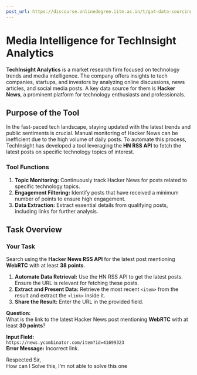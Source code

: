 ```yaml
---
post_url: https://discourse.onlinedegree.iitm.ac.in/t/ga4-data-sourcing-discussion-thread-tds-jan-2025/165959/256
---
```

# Media Intelligence for TechInsight Analytics

**TechInsight Analytics** is a market research firm focused on technology trends and media intelligence. The company offers insights to tech companies, startups, and investors by analyzing online discussions, news articles, and social media posts. A key data source for them is **Hacker News**, a prominent platform for technology enthusiasts and professionals.

## Purpose of the Tool

In the fast-paced tech landscape, staying updated with the latest trends and public sentiments is crucial. Manual monitoring of Hacker News can be inefficient due to the high volume of daily posts. To automate this process, TechInsight has developed a tool leveraging the **HN RSS API** to fetch the latest posts on specific technology topics of interest.

### Tool Functions

1. **Topic Monitoring:** Continuously track Hacker News for posts related to specific technology topics.
2. **Engagement Filtering:** Identify posts that have received a minimum number of points to ensure high engagement.
3. **Data Extraction:** Extract essential details from qualifying posts, including links for further analysis.

## Task Overview

### Your Task

Search using the **Hacker News RSS API** for the latest post mentioning **WebRTC** with at least **38 points**.

1. **Automate Data Retrieval:** Use the HN RSS API to get the latest posts. Ensure the URL is relevant for fetching these posts.
2. **Extract and Present Data:** Retrieve the most recent `<item>` from the result and extract the `<link>` inside it.
3. **Share the Result:** Enter the URL in the provided field.

**Question:**  
What is the link to the latest Hacker News post mentioning **WebRTC** with at least **30 points**?

**Input Field:**  
`https://news.ycombinator.com/item?id=41699323`  
**Error Message:** Incorrect link.

Respected Sir,  
How can I Solve this, I’m not able to solve this one